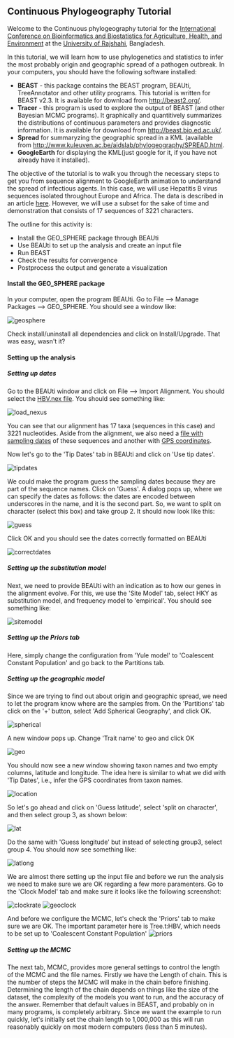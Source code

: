 ## Continuous Phylogeography Tutorial
Welcome to the Continuous phylogeography tutorial for the [International Conference on Bioinformatics and Biostatistics for Agriculture, Health, and Environment](http://dept.ru.ac.bd/stat/bio-conference/) at the [University of Rajshahi](http://www.ru.ac.bd), Bangladesh. 

In this tutorial, we will learn how to use phylogenetics and statistics to infer the most probably origin and geographic spread of a pathogen outbreak. In your computers, you should have the following software installed:  

* **BEAST** - this package contains the BEAST program, BEAUti, TreeAnnotator and other utility programs. This tutorial is written for BEAST v2.3. It is available for download from http://beast2.org/.
* **Tracer** - this program is used to explore the output of BEAST (and other Bayesian MCMC programs). It graphically and quantitively summarizes the distributions of continuous parameters and provides diagnostic information. It is available for download from http://beast.bio.ed.ac.uk/.
* **Spread** for summaryzing the geographic spread in a KML (available from http://www.kuleuven.ac.be/aidslab/phylogeography/SPREAD.html.
* **GoogleEarth** for displaying the KML(just google for it, if you have not already have it installed).

The objective of the tutorial is to walk you through the necessary steps to get you from sequence alignment to GoogleEarth animation to understand the spread of infectious agents. In this case, we will use Hepatitis B virus sequences isolated throughout Europe and Africa. The data is described in an article [here](https://peerj.com/articles/2406/). However, we will use a subset for the sake of time and demonstration that consists of 17 sequences of 3221 characters.  

The outline for this activity is:  

* Install the GEO_SPHERE package through BEAUti
* Use BEAUti to set up the analysis and create an input file
* Run BEAST
* Check the results for convergence
* Postprocess the output and generate a visualization

#### Install the GEO_SPHERE package  

In your computer, open the program BEAUti. Go to File --> Manage Packages --> GEO_SPHERE. You should see a window like:

![geosphere](https://github.com/gwcbi/phylobang/raw/master/img/geosphere.png)

Check install/uninstall all dependencies and click on Install/Upgrade. That was easy, wasn't it?

#### Setting up the analysis  

##### Setting up dates

Go to the BEAUti window and click on File --> Import Alignment. You should select the [HBV.nex file](https://raw.githubusercontent.com/gwcbi/phylobang/master/HBV.nex). You should see something like:  

![load_nexus](https://github.com/gwcbi/phylobang/raw/master/img/load_nexus.png)

You can see that our alignment has 17 taxa (sequences in this case) and 3221 nucleotides. Aside from the alignment, we also need a [file with sampling dates](https://raw.githubusercontent.com/gwcbi/phylobang/master/HBV_dates.dat) of these sequences and another with [GPS coordinates](https://github.com/gwcbi/phylobang/blob/master/HBV_locations.dat).  

Now let's go to the 'Tip Dates' tab in BEAUti and click on 'Use tip dates'. 

![tipdates](https://github.com/gwcbi/phylobang/raw/master/img/tipdates.png)

We could make the program guess the sampling dates because they are part of the sequence names. Click on 'Guess'. A dialog pops up, where we can specify the dates as follows: the dates are encoded between underscores in the name, and it is the second part. So, we want to split on character (select this box) and take group 2. It should now look like this:

![guess](https://github.com/gwcbi/phylobang/raw/master/img/guess.png)

Click OK and you should see the dates correctly formatted on BEAUti

![correctdates](https://github.com/gwcbi/phylobang/raw/master/img/correctdates.png)

##### Setting up the substitution model

Next, we need to provide BEAUti with an indication as to how our genes in the alignment evolve. For this, we use the 'Site Model' tab, select HKY as substitution model, and frequency model to 'empirical'. You should see something like:  

![sitemodel](https://github.com/gwcbi/phylobang/raw/master/img/sitemodel.png)

##### Setting up the Priors tab

Here, simply change the configuration from 'Yule model' to 'Coalescent Constant Population' and go back to the Partitions tab.

##### Setting up the geographic model

Since we are trying to find out about origin and geographic spread, we need to let the program know where are the samples from. On the 'Partitions' tab click on the '+' button, select 'Add Spherical Geography', and click OK.

![spherical](https://github.com/gwcbi/phylobang/raw/master/img/spherical.png)

A new window pops up. Change 'Trait name' to geo and click OK

![geo](https://github.com/gwcbi/phylobang/raw/master/img/geo.png)

You should now see a new window showing taxon names and two empty columns, latitude and longitude. The idea here is similar to what we did with 'Tip Dates', i.e., infer the GPS coordinates from taxon names.

![location](https://github.com/gwcbi/phylobang/raw/master/img/location.png) 

So let's go ahead and click on 'Guess latitude', select 'split on character', and then select group 3, as shown below:

![lat](https://github.com/gwcbi/phylobang/raw/master/img/lat.png)

Do the same with 'Guess longitude' but instead of selecting group3, select group 4. You should now see something like:

![latlong](https://github.com/gwcbi/phylobang/raw/master/img/latlong.png)

We are almost there setting up the input file and before we run the analysis we need to make sure we are OK regarding a few more paramenters. Go to the 'Clock Model' tab and make sure it looks like the following screenshot:

![clockrate](https://github.com/gwcbi/phylobang/raw/master/img/clockrate.png)
![geoclock](https://github.com/gwcbi/phylobang/raw/master/img/geoclock.png)

And before we configure the MCMC, let's check the 'Priors' tab to make sure we are OK. The important parameter here is Tree.t:HBV, which needs to be set up to 'Coalescent Constant Population'
![priors](https://github.com/gwcbi/phylobang/raw/master/img/priors.png)

##### Setting up the MCMC

The next tab, MCMC, provides more general settings to control the length of the MCMC and the file names. Firstly we have the Length of chain. This is the number of steps the MCMC will make in the chain before finishing. Determining the length of the chain depends on things like the size of the dataset, the complexity of the models you want to run, and the accuracy of the answer. Remember that default values in BEAST, and probably on in many programs, is completely arbitrary. Since we want the example to run quickly, let's initially set the chain length to 1,000,000 as this will run reasonably quickly on most modern computers (less than 5 minutes).  

